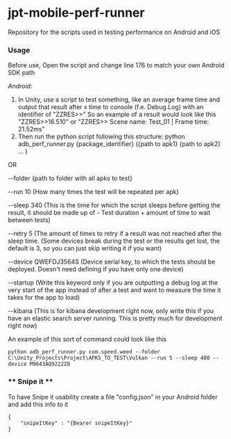 # jpt-mobile-perf-runner
Repository for the scripts used in testing performance on Android and iOS

### **Usage**

Before use, Open the script and change line 176 to match your own Android SDK path

*Android:* 
1. In Unity, use a script to test something, like an average frame time and output that result after x time to console (f.e. Debug.Log) with an identifier of "ZZRES>>" So an example of a result would look like this "ZZRES>>16.510" or "ZZRES>> Scene name: Test_01 | Frame time: 21.52ms"
2. Then run the python script following this structure: python adb_perf_runner.py {package_identifier} ({path to apk1} {path to apk2} ... ) 

OR

--folder {path to folder with all apks to test}

--run 10  (How many times the test will be repeated per apk)

--sleep 340 (This is the time for which the script sleeps before getting the result, it should be made up of - Test duration + amount of time to wait between tests)

--retry 5 (The amount of times to retry if a result was not reached after the sleep time. (Some devices break during the test or the results get lost, the default is 3, so you can just skip writing it if you want)

--device QWEFDJ3564S (Device serial key, to which the tests should be deployed. Doesn't need defining if you have only one device)

--startup (Write this keyword only if you are outputting a debug log at the very start of the app instead of after a test and want to measure the time it takes for the app to load)

--kibana (This is for kibana development right now, only write this if you have an elastic search server running. This is pretty much for development right now) 

An example of this sort of command could look like this
```
python adb_perf_runner.py com.speed.weed --folder C:\Unity_Projects\Project\APKS_TO_TEST\Vulkan --run 5 --sleep 400 --device M9643AQ9222Z8
```

### ** Snipe it **

To have Snipe it usability create a file "config.json" in your Android folder and add this info to it
```
{
    "snipeItKey" : "{Bearer snipeItKey}"
}
```
